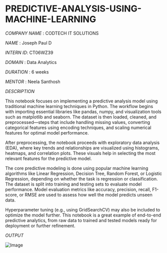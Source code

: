 # PREDICTIVE-ANALYSIS-USING-MACHINE-LEARNING

*COMPANY NAME* : CODTECH IT SOLUTIONS

*NAME* : Joseph Paul D

*INTERN ID*: CT06WZ39

*DOMAIN* : Data Analytics

*DURATION* : 6 weeks

*MENTOR* : Neela Santhosh

*DESCRIPTION*

This notebook focuses on implementing a predictive analysis model using traditional machine learning techniques in Python. The workflow begins with importing essential libraries like pandas, numpy, and visualization tools such as matplotlib and seaborn. The dataset is then loaded, cleaned, and preprocessed—steps that include handling missing values, converting categorical features using encoding techniques, and scaling numerical features for optimal model performance.

After preprocessing, the notebook proceeds with exploratory data analysis (EDA), where key trends and relationships are visualized using histograms, heatmaps, and correlation plots. These visuals help in selecting the most relevant features for the predictive model.

The core predictive modeling is done using popular machine learning algorithms like Linear Regression, Decision Tree, Random Forest, or Logistic Regression, depending on whether the task is regression or classification. The dataset is split into training and testing sets to evaluate model performance. Model evaluation metrics like accuracy, precision, recall, F1-score, or RMSE are used to assess how well the model predicts unseen data.

Hyperparameter tuning (e.g., using GridSearchCV) may also be included to optimize the model further. This notebook is a great example of end-to-end predictive analytics, from raw data to trained and tested models ready for deployment or further refinement.



*OUTPUT*

![Image](https://github.com/user-attachments/assets/e2d200c8-f6c8-4ecf-b0f1-eb15f5cec95e)

